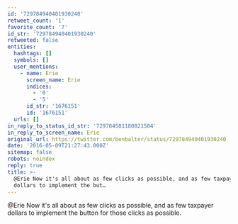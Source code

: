 ```yaml
---
id: '729784940401930240'
retweet_count: '1'
favorite_count: '7'
id_str: '729784940401930240'
retweeted: false
entities:
  hashtags: []
  symbols: []
  user_mentions:
    - name: Erie
      screen_name: Erie
      indices:
        - '0'
        - '5'
      id_str: '1676151'
      id: '1676151'
  urls: []
in_reply_to_status_id_str: '729784581180821504'
in_reply_to_screen_name: Erie
original_url: https://twitter.com/benbalter/status/729784940401930240
date: '2016-05-09T21:27:43.000Z'
sitemap: false
robots: noindex
reply: true
title: >-
  @Erie Now it's all about as few clicks as possible, and as few taxpayer
  dollars to implement the but…
---
```


@Erie Now it's all about as few clicks as possible, and as few taxpayer dollars to implement the button for those clicks as possible.